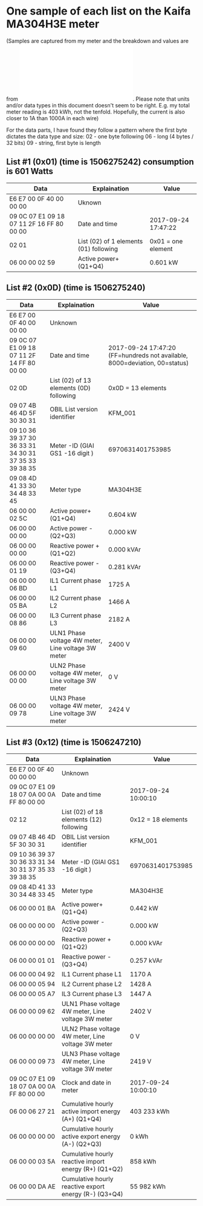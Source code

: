 # One sample of each list on the Kaifa MA304H3E meter
(Samples are captured from my meter and the breakdown and values are from ![Kaifa HAN OBIS codes](Documentation/Kaifa%20HAN%20OBIS%20codes%20KFM_001.pdf). Please note that units and/or data types in this document doesn't seem to be right. E.g. my total meter reading is 403 kWh, not the tenfold. Hopefully, the current is also closer to 1A than 1000A in each wire)

For the data parts, I have found they follow a pattern where the first byte dictates the data type and size:
02 - one byte following
06 - long (4 bytes / 32 bits)
09 - string, first byte is length

## List #1 (0x01) (time is 1506275242) consumption is 601 Watts
Data | Explaination | Value
---- | ------------ | -----
E6 E7 00 0F 40 00 00 00 | Uknown | 
09 0C 07 E1 09 18 07 11 2F 16 FF 80 00 00 | Date and time | 2017-09-24 17:47:22
02 01 | List (02) of 1 elements (01) following | 0x01 = one element
06 00 00 02 59 | Active power+ (Q1+Q4) | 0.601 kW

## List #2 (0x0D) (time is 1506275240)
Data | Explaination | Value
---- | ------------ | -----
E6 E7 00 0F 40 00 00 00  | Unknown |
09 0C 07 E1 09 18 07 11 2F 14 FF 80 00 00 | Date and time | 2017-09-24 17:47:20 (FF=hundreds not available, 8000=deviation, 00=status)
02 0D | List (02) of 13 elements (0D) following | 0x0D = 13 elements
09 07 4B 46 4D 5F 30 30 31 | OBIL List version identifier | KFM_001
09 10 36 39 37 30 36 33 31 34 30 31 37 35 33 39 38 35 | Meter -ID (GIAI GS1 -16 digit ) | 6970631401753985
09 08 4D 41 33 30 34 48 33 45 | Meter type | MA304H3E
06 00 00 02 5C | Active power+ (Q1+Q4) | 0.604 kW
06 00 00 00 00 | Active power - (Q2+Q3) | 0.000 kW
06 00 00 00 00 | Reactive power + (Q1+Q2) | 0.000 kVAr
06 00 00 01 19 | Reactive power - (Q3+Q4) | 0.281 kVAr
06 00 00 06 BD | IL1 Current phase L1 | 1725 A
06 00 00 05 BA | IL2 Current phase L2 | 1466 A
06 00 00 08 86 | IL3 Current phase L3 | 2182 A
06 00 00 09 60 | ULN1 Phase voltage 4W meter, Line voltage 3W meter | 2400 V
06 00 00 00 00 | ULN2 Phase voltage 4W meter, Line voltage 3W meter | 0 V
06 00 00 09 78 | ULN3 Phase voltage 4W meter, Line voltage 3W meter | 2424 V

## List #3 (0x12) (time is 1506247210)
Data | Explaination | Value
---- | ------------ | -----
E6 E7 00 0F 40 00 00 00  | Unknown |
09 0C 07 E1 09 18 07 0A 00 0A FF 80 00 00 | Date and time | 2017-09-24 10:00:10
02 12 | List (02) of 18 elements (12) following | 0x12 = 18 elements
09 07 4B 46 4D 5F 30 30 31 | OBIL List version identifier | KFM_001
09 10 36 39 37 30 36 33 31 34 30 31 37 35 33 39 38 35 | Meter -ID (GIAI GS1 -16 digit ) | 6970631401753985
09 08 4D 41 33 30 34 48 33 45 | Meter type | MA304H3E
06 00 00 01 BA | Active power+ (Q1+Q4) | 0.442 kW
06 00 00 00 00 | Active power - (Q2+Q3) | 0.000 kW
06 00 00 00 00 | Reactive power + (Q1+Q2) | 0.000 kVAr
06 00 00 01 01 | Reactive power - (Q3+Q4) | 0.257 kVAr
06 00 00 04 92 | IL1 Current phase L1 | 1170 A
06 00 00 05 94 | IL2 Current phase L2 | 1428 A
06 00 00 05 A7 | IL3 Current phase L3 | 1447 A
06 00 00 09 62 | ULN1 Phase voltage 4W meter, Line voltage 3W meter | 2402 V
06 00 00 00 00 | ULN2 Phase voltage 4W meter, Line voltage 3W meter | 0 V
06 00 00 09 73 | ULN3 Phase voltage 4W meter, Line voltage 3W meter | 2419 V
09 0C 07 E1 09 18 07 0A 00 0A FF 80 00 00 | Clock and date in meter | 2017-09-24 10:00:10
06 00 06 27 21 | Cumulative hourly active import energy (A+) (Q1+Q4) | 403 233 kWh
06 00 00 00 00 | Cumulative hourly active export energy (A-) (Q2+Q3) | 0 kWh
06 00 00 03 5A | Cumulative hourly reactive import energy (R+) (Q1+Q2) | 858 kWh
06 00 00 DA AE | Cumulative hourly reactive export energy (R-) (Q3+Q4) | 55 982 kWh
